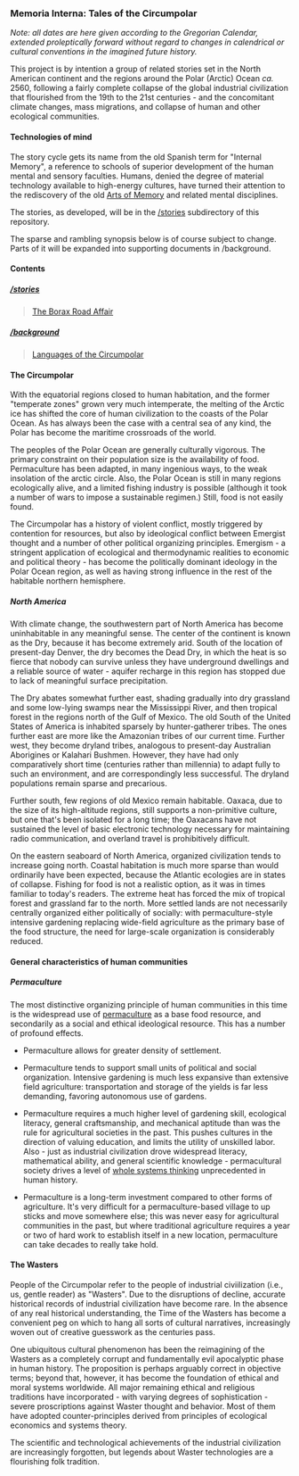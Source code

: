 ### Memoria Interna: Tales of the Circumpolar

_Note: all dates are here given according to the Gregorian Calendar, extended proleptically forward without regard to changes in calendrical or cultural conventions in the imagined future history._

This project is by intention a group of related stories set in the North American continent and the regions around the Polar (Arctic) Ocean _ca._ 2560, following a fairly complete collapse of the global industrial civilization that flourished from the 19th to the 21st centuries - and the concomitant climate changes, mass migrations, and collapse of human and other ecological communities.

#### Technologies of mind
The story cycle gets its name from the old Spanish term for "Internal Memory", a reference to schools of superior development of the human mental and sensory faculties. Humans, denied the degree of material technology available to high-energy cultures, have turned their attention to the rediscovery of the old [Arts of Memory](http://en.wikipedia.org/wiki/Art_of_memory) and related mental disciplines.

The stories, as developed, will be in the [/stories](./stories) subdirectory of this repository.

The sparse and rambling synopsis below is of course subject to change. Parts of it will be expanded into supporting documents in /background.

#### Contents
##### [/stories](./stories)
>[The Borax Road Affair](./stories/the-borax-road-affair)

##### [/background](./background)
>[Languages of the Circumpolar](./background/human_languages.md)


#### The Circumpolar
With the equatorial regions closed to human habitation, and the former "temperate zones" grown very much intemperate, the melting of the Arctic ice has shifted the core of human civilization to the coasts of the Polar Ocean. As has always been the case with a central sea of any kind, the Polar has become the maritime crossroads of the world. 

The peoples of the Polar Ocean are generally culturally vigorous. The primary constraint on their population size is the availability of food. Permaculture has been adapted, in many ingenious ways, to the weak insolation of the arctic circle. Also, the Polar Ocean is still in many regions ecologically alive, and a limited fishing industry is possible (although it took a number of wars to impose a sustainable regimen.) Still, food is not easily found.

The Circumpolar has a history of violent conflict, mostly triggered by contention for resources, but also by ideological conflict between Emergist thought and a number of other political organizing principles. Emergism - a stringent application of ecological and thermodynamic realities to economic and political theory - has become the politically dominant ideology in the Polar Ocean region, as well as having strong influence in the rest of the habitable northern hemisphere. 

##### North America
With climate change, the southwestern part of North America has become uninhabitable in any meaningful sense. The center of the continent is known as the Dry, because it has become extremely arid. South of the location of present-day Denver, the dry becomes the Dead Dry, in which the heat is so fierce that nobody can survive unless they have underground dwellings and a reliable source of water - aquifer recharge in this region has stopped due to lack of meaningful surface precipitation. 

The Dry abates somewhat further east, shading gradually into dry grassland and some low-lying swamps near the Mississippi River, and then tropical forest in the regions north of the Gulf of Mexico. The old South of the United States of America is inhabited sparsely by hunter-gatherer tribes. The ones further east are more like the Amazonian tribes of our current time. Further west, they become dryland tribes, analogous to present-day Australian Aborigines or Kalahari Bushmen. However, they have had only comparatively short time (centuries rather than millennia) to adapt fully to such an environment, and are correspondingly less successful. The dryland populations remain sparse and precarious.

Further south, few regions of old Mexico remain habitable. Oaxaca, due to the size of its high-altitude regions, still supports a non-primitive culture, but one that's been isolated for a long time; the Oaxacans have not sustained the level of basic electronic technology necessary for maintaining radio communication, and overland travel is prohibitively difficult.

On the eastern seaboard of North America, organized civilization tends to increase going north. Coastal habitation is much more sparse than would ordinarily have been expected, because the Atlantic ecologies are in states of collapse. Fishing for food is not a realistic option, as it was in times familiar to today's readers. The extreme heat has forced the mix of tropical forest and grassland far to the north. More settled lands are not necessarily centrally organized either politically of socially: with permaculture-style intensive gardening replacing wide-field agriculture as the primary base of the food structure, the need for large-scale organization is considerably reduced.


#### General characteristics of human communities

##### Permaculture
The most distinctive organizing principle of human communities in this time is the widespread use of [permaculture](http://en.wikipedia.org/wiki/Permaculture) as a base food resource, and secondarily as a social and ethical ideological resource. This has a number of profound effects.

* Permaculture allows for greater density of settlement.

* Permaculture tends to support small units of political and social organization. Intensive gardening is much less expansive than extensive field agriculture: transportation and storage of the yields is far less demanding, favoring autonomous use of gardens.

* Permaculture requires a much higher level of gardening skill, ecological literacy, general craftsmanship, and mechanical aptitude than was the rule for agricultural societies in the past. This pushes cultures in the direction of valuing education, and limits the utility of unskilled labor. Also - just as industrial civilization drove widespread literacy, mathematical ability, and general scientific knowledge - permacultural society drives a level of [whole systems thinking](http://en.wikipedia.org/wiki/Systems_thinking) unprecedented in human history.

* Permaculture is a long-term investment compared to other forms of agriculture. It's very difficult for a permaculture-based village to up sticks and move somewhere else; this was never easy for agricultural communities in the past, but where traditional agriculture requires a year or two of hard work to establish itself in a new location, permaculture can take decades to really take hold.


#### The Wasters
People of the Circumpolar refer to the people of industrial civiilization (i.e., us, gentle reader) as "Wasters". Due to the disruptions of decline, accurate historical records of industrial civilization have become rare. In the absence of any real historical understanding, the Time of the Wasters has become a convenient peg on which to hang all sorts of cultural narratives, increasingly woven out of creative guesswork as the centuries pass.

One ubiquitous cultural phenomenon has been the reimagining of the Wasters as a completely corrupt and fundamentally evil apocalyptic phase in human history. The proposition is perhaps arguably correct in objective terms; beyond that, however, it has become the foundation of ethical and moral systems worldwide. All major remaining ethical and religious traditions have incorporated - with varying degrees of sophistication - severe proscriptions against Waster thought and behavior. Most of them have adopted counter-principles derived from principles of ecological economics and systems theory.

The scientific and technological achievements of the industrial civilization are increasingly forgotten, but legends about Waster technologies are a flourishing folk tradition. 


